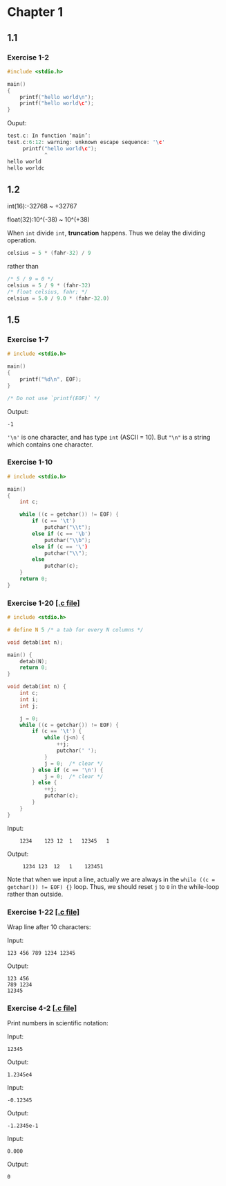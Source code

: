 # Chapter 1
## 1.1
### Exercise 1-2
``` C
#include <stdio.h>

main()
{
    printf("hello world\n");
    printf("hello world\c");
}
```
Ouput:
``` C
test.c: In function ‘main’:
test.c:6:12: warning: unknown escape sequence: '\c'
     printf("hello world\c");
            ^
hello world
hello worldc
```
## 1.2
int(16):-32768 ~ +32767

float(32):10^(-38) ~ 10^(+38)

When `int` divide `int`, **truncation** happens. Thus we delay the dividing operation.
``` C
celsius = 5 * (fahr-32) / 9
```
rather than
``` C
/* 5 / 9 = 0 */
celsius = 5 / 9 * (fahr-32)
/* float celsius, fahr; */
celsius = 5.0 / 9.0 * (fahr-32.0)
```

## 1.5
### Exercise 1-7
``` C
# include <stdio.h>

main()
{
    printf("%d\n", EOF);
}

/* Do not use `printf(EOF)` */
```
Output:
```
-1
```

`'\n'` is one character, and has type `int` (ASCII = 10). But `"\n"` is a string which contains one character.

### Exercise 1-10
``` C
# include <stdio.h>

main()
{
    int c;

    while ((c = getchar()) != EOF) {
        if (c == '\t')
            putchar("\\t");
        else if (c == '\b')
            putchar("\\b");
        else if (c == '\')
            putchar("\\");
        else
            putchar(c);
    }
    return 0;
}
```

### Exercise 1-20 [[.c file]](./code/ex_01_20.c)
``` C
# include <stdio.h>

# define N 5 /* a tab for every N columns */

void detab(int n);

main() {
    detab(N);
    return 0;
}

void detab(int n) {
    int c;
    int i; 
    int j;

    j = 0;
    while ((c = getchar()) != EOF) {
        if (c == '\t') {
            while (j<n) {
                ++j;
                putchar(' ');
            }
            j = 0;  /* clear */
        } else if (c == '\n') {
            j = 0;  /* clear */
        } else {
            ++j;
            putchar(c);
        } 
    }
}
```

Input:
```
	1234	123	12	1	12345	1
```

Output:
```
     1234 123  12   1    123451
```

Note that when we input a line, actually we are always in the `while ((c = getchar()) != EOF) {}` loop. Thus, we should reset `j` to `0` in the while-loop rather than outside.

### Exercise 1-22 [[.c file]](./code/ex_01_22.c)
Wrap line after 10 characters:

Input:
```
123 456 789 1234 12345
```
Output:
```
123 456
789 1234
12345
```

### Exercise 4-2 [[.c file]](./code/ex_04_02.c)
Print numbers in scientific notation:

Input:
```
12345
```
Output:
```
1.2345e4
```
Input:
```
-0.12345
```
Output:
```
-1.2345e-1
```
Input:
```
0.000
```
Output:
```
0
```
